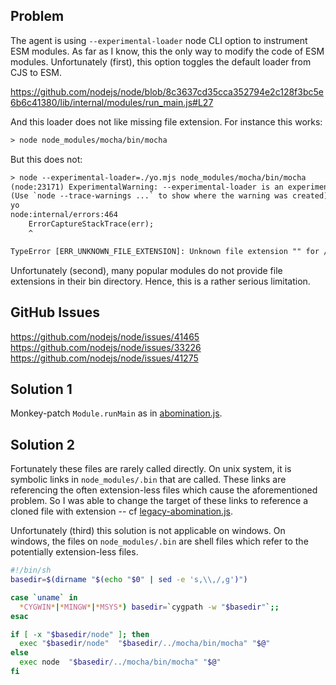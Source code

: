
## Problem

The agent is using `--experimental-loader` node CLI option to instrument ESM modules.
As far as I know, this the only way to modify the code of ESM modules.
Unfortunately (first), this option toggles the default loader from CJS to ESM.

https://github.com/nodejs/node/blob/8c3637cd35cca352794e2c128f3bc5e6b6c41380/lib/internal/modules/run_main.js#L27

And this loader does not like missing file extension.
For instance this works:

```txt
> node node_modules/mocha/bin/mocha
```

But this does not:

```txt
> node --experimental-loader=./yo.mjs node_modules/mocha/bin/mocha
(node:23171) ExperimentalWarning: --experimental-loader is an experimental feature. This feature could change at any time
(Use `node --trace-warnings ...` to show where the warning was created)
yo
node:internal/errors:464
    ErrorCaptureStackTrace(err);
    ^

TypeError [ERR_UNKNOWN_FILE_EXTENSION]: Unknown file extension "" for /Users/soft/Desktop/workspace/appmap-agent-js/node_modules/mocha/bin/mocha
```

Unfortunately (second), many popular modules do not provide file extensions in their bin directory.
Hence, this is a rather serious limitation.

## GitHub Issues

https://github.com/nodejs/node/issues/41465
https://github.com/nodejs/node/issues/33226
https://github.com/nodejs/node/issues/41275

## Solution 1

Monkey-patch `Module.runMain` as in [abomination.js](lib/node/abomination.js).

## Solution 2

Fortunately these files are rarely called directly.
On unix system, it is symbolic links in `node_modules/.bin` that are called.
These links are referencing the often extension-less files which cause the aforementioned problem.
So I was able to change the target of these links to reference a cloned file with extension -- cf [legacy-abomination.js](doc/blob//abomination/legacy-abomination.js).

Unfortunately (third) this solution is not applicable on windows.
On windows, the files on `node_modules/.bin` are shell files which refer to the potentially extension-less files.

```sh
#!/bin/sh
basedir=$(dirname "$(echo "$0" | sed -e 's,\\,/,g')")

case `uname` in
  *CYGWIN*|*MINGW*|*MSYS*) basedir=`cygpath -w "$basedir"`;;
esac

if [ -x "$basedir/node" ]; then
  exec "$basedir/node"  "$basedir/../mocha/bin/mocha" "$@"
else
  exec node  "$basedir/../mocha/bin/mocha" "$@"
fi
```
